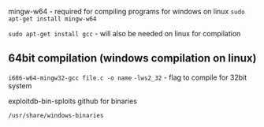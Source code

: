 
mingw-w64 - required for compiling programs for windows on linux `sudo apt-get install mingw-w64`

`sudo apt-get install gcc` - will also be needed on linux for compilation

## 64bit compilation (windows compilation on linux)

`i686-w64-mingw32-gcc file.c -o name`
	`-lws2_32` - flag to compile for 32bit system


exploitdb-bin-sploits github for binaries

`/usr/share/windows-binaries`
